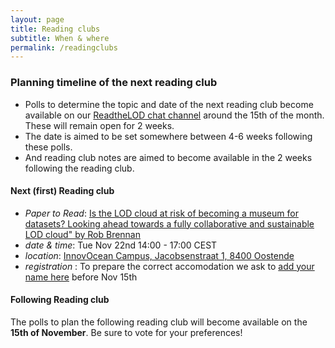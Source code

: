 ```yaml
---
layout: page
title: Reading clubs
subtitle: When & where
permalink: /readingclubs
---
```


### Planning timeline of the next reading club

- Polls to determine the topic and date of the next reading club become available on our [ReadtheLOD chat channel](https://chat.semantic.works/#/room/#readthelod:chat.semantic.works) around the 15th of the month. These will remain open for 2 weeks.
- The date is aimed to be set somewhere between 4-6 weeks following these polls.
- And reading club notes are aimed to become available in the 2 weeks following the reading club.

#### Next (first) Reading club

- *Paper to Read*: [Is the LOD cloud at risk of becoming a museum for datasets? Looking ahead towards a fully collaborative and sustainable LOD cloud" by Rob Brennan](https://www.academia.edu/65356421/Is_the_LOD_cloud_at_risk_of_becoming_a_museum_for_datasets_Looking_ahead_towards_a_fully_collaborative_and_sustainable_LOD_cloud)
- *date & time*: Tue Nov 22nd 14:00 - 17:00 CEST
- *location*: [InnovOcean Campus, Jacobsenstraat 1, 8400 Oostende](https://vliz.be/nl/hoe-vliz-bereiken)
- *registration* : To prepare the correct accomodation we ask to [add your name here](https://forms.gle/HDoBmJDacBPGKjun7) before Nov 15th 


#### Following Reading club

The polls to plan the following reading club will become available on the **15th of November**. Be sure to vote for your preferences!
